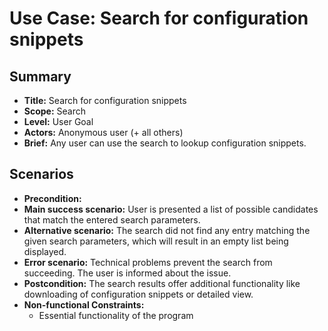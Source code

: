 # Use Case: Search for configuration snippets

## Summary

- **Title:** Search for configuration snippets
- **Scope:** Search
- **Level:** User Goal
- **Actors:** Anonymous user (+ all others)
- **Brief:** Any user can use the search to lookup configuration snippets.

## Scenarios

- **Precondition:**
- **Main success scenario:** User is presented a list of possible candidates that match the entered search parameters.
- **Alternative scenario:** The search did not find any entry matching the given search parameters, which will result in an empty list being displayed.
- **Error scenario:** Technical problems prevent the search from succeeding. The user is informed about the issue.
- **Postcondition:** The search results offer additional functionality like downloading of configuration snippets or detailed view.
- **Non-functional Constraints:**
  - Essential functionality of the program
